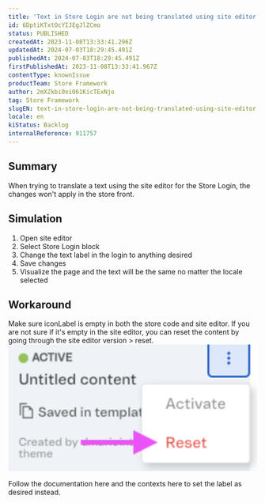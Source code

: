 ```yaml
---
title: 'Text in Store Login are not being translated using site editor'
id: 6DptiKTxtOcYIJEgJlZCmo
status: PUBLISHED
createdAt: 2023-11-08T13:33:41.296Z
updatedAt: 2024-07-03T18:29:45.491Z
publishedAt: 2024-07-03T18:29:45.491Z
firstPublishedAt: 2023-11-08T13:33:41.967Z
contentType: knownIssue
productTeam: Store Framework
author: 2mXZkbi0oi061KicTExNjo
tag: Store Framework
slugEN: text-in-store-login-are-not-being-translated-using-site-editor
locale: en
kiStatus: Backlog
internalReference: 911757
---
```


## Summary


When trying to translate a text using the site editor for the Store Login, the changes won't apply in the store front.


##

## Simulation



1. Open site editor
2. Select Store Login block
3. Change the text label in the login to anything desired
4. Save changes
5. Visualize the page and the text will be the same no matter the locale selected



##

## Workaround


Make sure iconLabel is empty in both the store code and site editor.
If you are not sure if it's empty in the site editor, you can reset the content by going through the site editor version > reset.
 ![](https://raw.githubusercontent.com/vtexdocs/help-center-content/refs/heads/main/docs/en/known-issues/Store%20Framework/text-in-store-login-are-not-being-translated-using-site-editor_1.png)

Follow the documentation here and the contexts here to set the label as desired instead.





